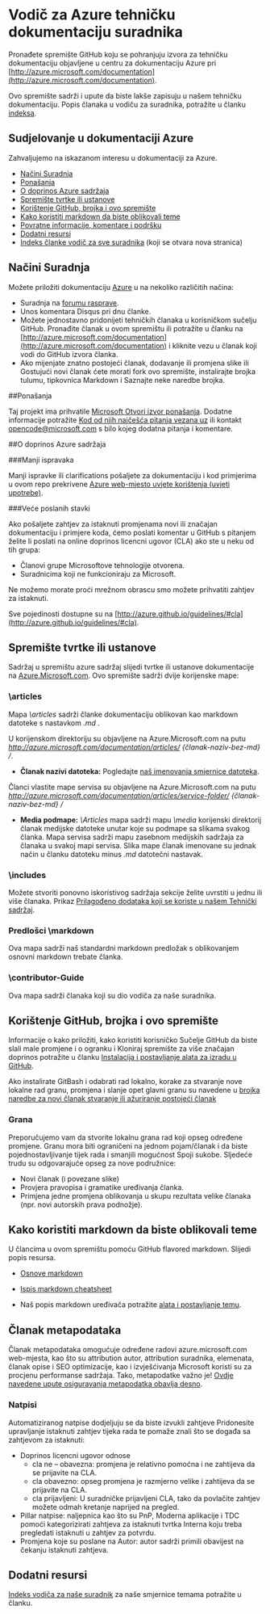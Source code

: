 # <a name="azure-technical-documentation-contributor-guide"></a>Vodič za Azure tehničku dokumentaciju suradnika

Pronađete spremište GitHub koju se pohranjuju izvora za tehničku dokumentaciju objavljene u centru za dokumentaciju Azure pri [http://azure.microsoft.com/documentation](http://azure.microsoft.com/documentation).

Ovo spremište sadrži i upute da biste lakše zapisuju u našem tehničku dokumentaciju.  Popis članaka u vodiču za suradnika, potražite u članku [indeksa](https://github.com/Azure/azure-content/blob/master/contributor-guide/contributor-guide-index.md).

## <a name="contribute-to-azure-documentation"></a>Sudjelovanje u dokumentaciji Azure

Zahvaljujemo na iskazanom interesu u dokumentaciji za Azure.

* [Načini Suradnja](#ways-to-contribute)
* [Ponašanja](#code-of-conduct)
* [O doprinos Azure sadržaja](#about-your-contributions-to-azure-content)
* [Spremište tvrtke ili ustanove](#repository-organization)
* [Korištenje GitHub, brojka i ovo spremište](#use-github-git-and-this-repository)
* [Kako koristiti markdown da biste oblikovali teme](#how-to-use-markdown-to-format-your-topic)
* [Povratne informacije, komentare i podršku](./contributor-guide/feedback-and-comments.md)
* [Dodatni resursi](#more-resources)
* [Indeks članke vodič za sve suradnika](./contributor-guide/contributor-guide-index.md) (koji se otvara nova stranica)

## <a name="ways-to-contribute"></a>Načini Suradnja 

Možete priložiti dokumentaciju [Azure](http://azure.microsoft.com/documentation/) u na nekoliko različitih načina:

* Suradnja na [forumu rasprave](http://social.msdn.microsoft.com/Forums/windowsazure/home).
* Unos komentara Disqus pri dnu članke.
* Možete jednostavno pridonijeti tehničkih članaka u korisničkom sučelju GitHub. Pronađite članak u ovom spremištu ili potražite u članku na [http://azure.microsoft.com/documentation](http://azure.microsoft.com/documentation) i kliknite vezu u članak koji vodi do GitHub izvora članka.
* Ako mijenjate znatno postojeći članak, dodavanje ili promjena slike ili Gostujući novi članak ćete morati fork ovo spremište, instalirajte brojka tulumu, tipkovnica Markdown i Saznajte neke naredbe brojka.

##<a name="code-of-conduct"></a>Ponašanja

Taj projekt ima prihvatile [Microsoft Otvori izvor ponašanja](https://opensource.microsoft.com/codeofconduct/). Dodatne informacije potražite [Kod od njih najčešća pitanja vezana uz](https://opensource.microsoft.com/codeofconduct/faq/) ili kontakt [opencode@microsoft.com](mailto:opencode@microsoft.com) s bilo kojeg dodatna pitanja i komentare.

##<a name="about-your-contributions-to-azure-content"></a>O doprinos Azure sadržaja

###<a name="minor-corrections"></a>Manji ispravaka

Manji ispravke ili clarifications pošaljete za dokumentaciju i kod primjerima u ovom repo prekrivene [Azure web-mjesto uvjete korištenja (uvjeti upotrebe)](http://azure.microsoft.com/support/legal/website-terms-of-use/).


###<a name="larger-submissions"></a>Veće poslanih stavki

Ako pošaljete zahtjev za istaknuti promjenama novi ili značajan dokumentaciju i primjere koda, ćemo poslati komentar u GitHub s pitanjem želite li poslati na online doprinos licencni ugovor (CLA) ako ste u neku od tih grupa:

* Članovi grupe Microsoftove tehnologije otvorena.
* Suradnicima koji ne funkcioniraju za Microsoft.

Ne možemo morate proći mrežnom obrascu smo možete prihvatiti zahtjev za istaknuti.

Sve pojedinosti dostupne su na [http://azure.github.io/guidelines/#cla](http://azure.github.io/guidelines/#cla).

## <a name="repository-organization"></a>Spremište tvrtke ili ustanove

Sadržaj u spremištu azure sadržaj slijedi tvrtke ili ustanove dokumentacije na [Azure.Microsoft.com](http://azure.microsoft.com). Ovo spremište sadrži dvije korijenske mape:

### <a name="articles"></a>\articles

Mapa *\articles* sadrži članke dokumentaciju oblikovan kao markdown datoteke s nastavkom *.md* .

U korijenskom direktoriju su objavljene na Azure.Microsoft.com na putu *http://azure.microsoft.com/documentation/articles/ {članak-naziv-bez-md} /*.

* **Članak nazivi datoteka:** Pogledajte [naš imenovanja smjernice datoteka](./contributor-guide/file-names-and-locations.md).

Članci vlastite mape servisa su objavljene na Azure.Microsoft.com na putu *http://azure.microsoft.com/documentation/articles/service-folder/ {članak-naziv-bez-md} /*

* **Media podmape:** *\Articles* mapa sadrži mapu *\media* korijenski direktorij članak medijske datoteke unutar koje su podmape sa slikama svakog članka.  Mapa servisa sadrži mapu zasebnom medijskih sadržaja za članaka u svakoj mapi servisa. Slika mape članak imenovane su jednak način u članku datoteku minus *.md* datotečni nastavak.

### <a name="includes"></a>\includes

Možete stvoriti ponovno iskoristivog sadržaja sekcije želite uvrstiti u jednu ili više članaka. Prikaz [Prilagođeno dodataka koji se koriste u našem Tehnički sadržaj](./contributor-guide/custom-markdown-extensions.md).

### <a name="markdown-templates"></a>Predlošci \markdown

Ova mapa sadrži naš standardni markdown predložak s oblikovanjem osnovni markdown trebate članka.

### <a name="contributor-guide"></a>\contributor-Guide

Ova mapa sadrži članaka koji su dio vodiča za naše suradnika.  

## <a name="use-github-git-and-this-repository"></a>Korištenje GitHub, brojka i ovo spremište

Informacije o kako priložiti, kako koristiti korisničko Sučelje GitHub da biste slali male promjene i o ogranku i Kloniraj spremište za više značajan doprinos potražite u članku [Instalacija i postavljanje alata za izradu u GitHub](./contributor-guide/tools-and-setup.md).

Ako instalirate GitBash i odabrati rad lokalno, korake za stvaranje nove lokalne rad granu, promjena i slanje opet glavni granu su navedene u [brojka naredbe za novi članak stvaranje ili ažuriranje postojeći članak](./contributor-guide/git-commands-for-master.md)

### <a name="branches"></a>Grana

Preporučujemo vam da stvorite lokalnu grana rad koji opseg određene promjene. Granu mora biti ograničeni na jednom pojam/članak i da biste pojednostavljivanje tijek rada i smanjili mogućnost Spoji sukobe.  Sljedeće trudu su odgovarajuće opseg za nove podružnice:

* Novi članak (i povezane slike)
* Provjera pravopisa i gramatike uređivanja članka.
* Primjena jedne promjena oblikovanja u skupu rezultata velike članaka (npr. novi autorskih prava podnožje).

## <a name="how-to-use-markdown-to-format-your-topic"></a>Kako koristiti markdown da biste oblikovali teme

U člancima u ovom spremištu pomoću GitHub flavored markdown.  Slijedi popis resursa.

- [Osnove markdown](https://help.github.com/articles/markdown-basics/)

- [Ispis markdown cheatsheet](./contributor-guide/media/documents/markdown-cheatsheet.pdf?raw=true)

- Naš popis markdown uređivača potražite [alata i postavljanje temu](./contributor-guide/tools-and-setup.md#install-a-markdown-editor).

## <a name="article-metadata"></a>Članak metapodataka

Članak metapodataka omogućuje određene radovi azure.microsoft.com web-mjesta, kao što su attribution autor, attribution suradnika, elemenata, članak opise i SEO optimizacije, kao i izvješćivanja Microsoft koristi su za procjenu performanse sadržaja. Tako, metapodatke važno je! [Ovdje navedene upute osiguravanja metapodatka obavlja desno](./contributor-guide/article-metadata.md).

### <a name="labels"></a>Natpisi

Automatiziranog natpise dodjeljuju se da biste izvukli zahtjeve Pridonesite upravljanje istaknuti zahtjev tijeka rada te pomaže znali što se događa sa zahtjevom za istaknuti:

* Doprinos licencni ugovor odnose
    * cla ne – obavezna: promjena je relativno pomoćna i ne zahtijeva da se prijavite na CLA.
    * cla obavezno: opseg promjena je razmjerno velike i zahtijeva da se prijavite na CLA.
    * cla prijavljeni: U suradničke prijavljeni CLA, tako da povlačite zahtjev možete odmah kretanje naprijed na pregled.
* Pillar natpise: naljepnica kao što su PnP, Moderna aplikacije i TDC pomoći kategorizirati zahtjeva za istaknuti tvrtka Interna koju treba pregledati istaknuti u zahtjev za potvrdu.
* Promjena koje su poslane na Autor: autor sadrži primili obavijest na čekanju istaknuti zahtjeva.

## <a name="more-resources"></a>Dodatni resursi

[Indeks vodiča za naše suradnik](./contributor-guide/contributor-guide-index.md) za naše smjernice temama potražite u članku.
